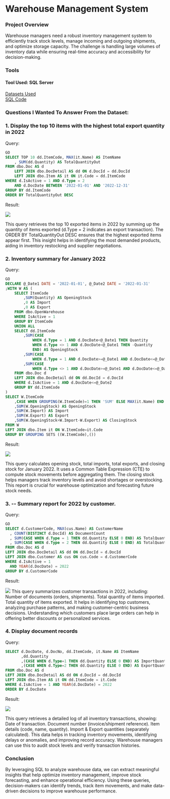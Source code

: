 
# Warehouse Management System   

### Project Overview
Warehouse managers need a robust inventory management system to efficiently track stock levels, manage incoming and outgoing shipments, and optimize storage capacity. The challenge is handling large volumes of inventory data while ensuring real-time accuracy and accessibility for decision-making.

### Tools
#### Tool Used: SQL Server
[Datasets Used](https://github.com/duyyxz/SQL-Project/blob/main/Database.sql)   
[SQL Code](https://github.com/duyyxz/SQL-Project/blob/main/SQLQuery.sql)

### Questions I Wanted To Answer From the Dataset:
### 1. Display the top 10 items with the highest total export quantity in 2022

Query:
```sql
GO
SELECT TOP 10 dd.ItemCode, MAX(it.Name) AS ItemName
    , SUM(dd.Quantity) AS TotalQuantityOut
FROM dbo.Doc AS d
    LEFT JOIN dbo.DocDetail AS dd ON d.DocId = dd.DocId
    LEFT JOIN dbo.Item AS it ON it.Code = dd.ItemCode
WHERE d.IsActive = 1 AND d.Type = 2
    AND d.DocDate BETWEEN '2022-01-01' AND '2022-12-31'
GROUP BY dd.ItemCode
ORDER BY TotalQuantityOut DESC
```

Result:    

![](https://private-user-images.githubusercontent.com/102895063/420646239-88556c83-af62-46f8-9679-453009d17f80.png?jwt=eyJhbGciOiJIUzI1NiIsInR5cCI6IkpXVCJ9.eyJpc3MiOiJnaXRodWIuY29tIiwiYXVkIjoicmF3LmdpdGh1YnVzZXJjb250ZW50LmNvbSIsImtleSI6ImtleTUiLCJleHAiOjE3NDE1MDAyNzIsIm5iZiI6MTc0MTQ5OTk3MiwicGF0aCI6Ii8xMDI4OTUwNjMvNDIwNjQ2MjM5LTg4NTU2YzgzLWFmNjItNDZmOC05Njc5LTQ1MzAwOWQxN2Y4MC5wbmc_WC1BbXotQWxnb3JpdGhtPUFXUzQtSE1BQy1TSEEyNTYmWC1BbXotQ3JlZGVudGlhbD1BS0lBVkNPRFlMU0E1M1BRSzRaQSUyRjIwMjUwMzA5JTJGdXMtZWFzdC0xJTJGczMlMkZhd3M0X3JlcXVlc3QmWC1BbXotRGF0ZT0yMDI1MDMwOVQwNTU5MzJaJlgtQW16LUV4cGlyZXM9MzAwJlgtQW16LVNpZ25hdHVyZT0yMTU0ZDkyYTRkYmU5OTc5Y2YxZjEyMmVhOTRmODVhNzNmOGUxZTk4ZmI1Mzg2ZThhM2QwOTE4OTQ0Yjc4YWMyJlgtQW16LVNpZ25lZEhlYWRlcnM9aG9zdCJ9.5KMB5fVaLzlabsHZOHZ8fi8DW6LWaUqeuRNIpYigE2Y)

This query retrieves the top 10 exported items in 2022 by summing up the quantity of items exported (d.Type = 2 indicates an export transaction).
The ORDER BY TotalQuantityOut DESC ensures that the highest exported items appear first.
This insight helps in identifying the most demanded products, aiding in inventory restocking and supplier negotiations.

### 2. Inventory summary for January 2022
Query:
```sql
GO
DECLARE @_Date1 DATE = '2022-01-01', @_Date2 DATE = '2022-01-31'
;WITH W AS (
    SELECT ItemCode
        ,SUM(Quantity) AS OpeningStock
        ,0 AS Import
        ,0 AS Export
    FROM dbo.OpenWarehouse
    WHERE IsActive = 1
    GROUP BY ItemCode
    UNION ALL
    SELECT dd.ItemCode
        ,SUM(CASE
            WHEN d.Type = 1 AND d.DocDate<@_Date1 THEN Quantity
            WHEN d.Type <> 1 AND d.DocDate<@_Date1 THEN -Quantity
            END) AS OpeningStock
        ,SUM(CASE
            WHEN d.Type = 1 AND d.DocDate>=@_Date1 AND d.DocDate<=@_Date2 THEN Quantity ELSE 0 END) AS Import
        ,SUM(CASE
            WHEN d.Type <> 1 AND d.DocDate>=@_Date1 AND d.DocDate<=@_Date2 THEN Quantity ELSE 0 END) AS Export
    FROM dbo.Doc d
    LEFT JOIN dbo.DocDetail dd ON dd.DocId = d.DocId
    WHERE d.IsActive = 1 AND d.DocDate<=@_Date2
    GROUP BY dd.ItemCode
)
SELECT W.ItemCode
    ,CASE WHEN GROUPING(W.ItemCode)=1 THEN 'SUM' ELSE MAX(it.Name) END AS ItemName
    ,SUM(W.OpeningStock) AS OpeningStock
    ,SUM(W.Import) AS Import
    ,SUM(W.Export) AS Export
    ,SUM(W.OpeningStock+W.Import-W.Export) AS ClosingStock
FROM W
LEFT JOIN dbo.Item it ON W.ItemCode=it.Code
GROUP BY GROUPING SETS ((W.ItemCode),())
```
Result:    

![](https://private-user-images.githubusercontent.com/102895063/420646939-3e6ae545-a65c-40b6-a4c5-ffba34b86dfa.png?jwt=eyJhbGciOiJIUzI1NiIsInR5cCI6IkpXVCJ9.eyJpc3MiOiJnaXRodWIuY29tIiwiYXVkIjoicmF3LmdpdGh1YnVzZXJjb250ZW50LmNvbSIsImtleSI6ImtleTUiLCJleHAiOjE3NDE1MDA3MzUsIm5iZiI6MTc0MTUwMDQzNSwicGF0aCI6Ii8xMDI4OTUwNjMvNDIwNjQ2OTM5LTNlNmFlNTQ1LWE2NWMtNDBiNi1hNGM1LWZmYmEzNGI4NmRmYS5wbmc_WC1BbXotQWxnb3JpdGhtPUFXUzQtSE1BQy1TSEEyNTYmWC1BbXotQ3JlZGVudGlhbD1BS0lBVkNPRFlMU0E1M1BRSzRaQSUyRjIwMjUwMzA5JTJGdXMtZWFzdC0xJTJGczMlMkZhd3M0X3JlcXVlc3QmWC1BbXotRGF0ZT0yMDI1MDMwOVQwNjA3MTVaJlgtQW16LUV4cGlyZXM9MzAwJlgtQW16LVNpZ25hdHVyZT1iZGZmMmI2NDQxY2EzNmM3YzM0MjVmNGI2MThmMDVmMTI4MmUzMjBmYWM4YzgwYmRiZDEyZTM3ZmFiOWE0ZDk3JlgtQW16LVNpZ25lZEhlYWRlcnM9aG9zdCJ9.vcXZieYI33hHn31pNz0gPgID5R0gg6unvWI4umIIJPo)

This query calculates opening stock, total imports, total exports, and closing stock for January 2022.
It uses a Common Table Expression (CTE) to compute stock movements before aggregating them.
The closing stock helps managers track inventory levels and avoid shortages or overstocking.
This report is crucial for warehouse optimization and forecasting future stock needs.
### 3. -- Summary report for 2022 by customer.
Query:
```sql
GO
SELECT d.CustomerCode, MAX(cus.Name) AS CustomerName
  , COUNT(DISTINCT d.DocId) AS DocumentCount
  , SUM(CASE WHEN d.Type = 1 THEN dd.Quantity ELSE 0 END) AS TotalQuantityIn
  , SUM(CASE WHEN d.Type = 2 THEN dd.Quantity ELSE 0 END) AS TotalQuantityOut
FROM dbo.Doc AS d
LEFT JOIN dbo.DocDetail AS dd ON dd.DocId = d.DocId
LEFT JOIN dbo.Customer AS cus ON cus.Code = d.CustomerCode
WHERE d.IsActive = 1
  AND YEAR(d.DocDate) = 2022
GROUP BY d.CustomerCode
```
Result:    

![](https://private-user-images.githubusercontent.com/102895063/420647152-6b2477cf-efee-46c4-be8c-61b8d05ff321.png?jwt=eyJhbGciOiJIUzI1NiIsInR5cCI6IkpXVCJ9.eyJpc3MiOiJnaXRodWIuY29tIiwiYXVkIjoicmF3LmdpdGh1YnVzZXJjb250ZW50LmNvbSIsImtleSI6ImtleTUiLCJleHAiOjE3NDE1MDEwMTEsIm5iZiI6MTc0MTUwMDcxMSwicGF0aCI6Ii8xMDI4OTUwNjMvNDIwNjQ3MTUyLTZiMjQ3N2NmLWVmZWUtNDZjNC1iZThjLTYxYjhkMDVmZjMyMS5wbmc_WC1BbXotQWxnb3JpdGhtPUFXUzQtSE1BQy1TSEEyNTYmWC1BbXotQ3JlZGVudGlhbD1BS0lBVkNPRFlMU0E1M1BRSzRaQSUyRjIwMjUwMzA5JTJGdXMtZWFzdC0xJTJGczMlMkZhd3M0X3JlcXVlc3QmWC1BbXotRGF0ZT0yMDI1MDMwOVQwNjExNTFaJlgtQW16LUV4cGlyZXM9MzAwJlgtQW16LVNpZ25hdHVyZT0zN2JiMzI0MWU5MWNhODBkMGFlOWU2MjViMTA0NTc2MWE5Mjk4MzVlMzgzZGVmNWE1OWJmOWFhZTJmM2U4NWRkJlgtQW16LVNpZ25lZEhlYWRlcnM9aG9zdCJ9.rV3QKfyZA_v2J9kbUtFqxDHApZROuSfIs_PMQvN6_Eo)
This query summarizes customer transactions in 2022, including:
Number of documents (orders, shipments).
Total quantity of items imported.
Total quantity of items exported.
It helps in identifying top customers, analyzing purchase patterns, and making customer-centric business decisions.
Understanding which customers place large orders can help in offering better discounts or personalized services.

### 4. Display document records
Query:
```sql
SELECT d.DocDate, d.DocNo, dd.ItemCode, it.Name AS ItemName
       ,dd.Quantity
       ,(CASE WHEN d.Type=1 THEN dd.Quantity ELSE 0 END) AS ImportQuantity
       ,(CASE WHEN d.Type=2 THEN dd.Quantity ELSE 0 END) AS ExportQuantity
FROM dbo.Doc AS d
LEFT JOIN dbo.DocDetail AS dd ON d.DocId = dd.DocId
LEFT JOIN dbo.Item AS it ON dd.ItemCode = it.Code
WHERE d.IsActive = 1 AND YEAR(d.DocDate) = 2022
ORDER BY d.DocDate
```
Result:    

![](https://private-user-images.githubusercontent.com/102895063/420647626-684c0ff6-2171-42d1-b0f5-eac246160834.png?jwt=eyJhbGciOiJIUzI1NiIsInR5cCI6IkpXVCJ9.eyJpc3MiOiJnaXRodWIuY29tIiwiYXVkIjoicmF3LmdpdGh1YnVzZXJjb250ZW50LmNvbSIsImtleSI6ImtleTUiLCJleHAiOjE3NDE1MDE0ODIsIm5iZiI6MTc0MTUwMTE4MiwicGF0aCI6Ii8xMDI4OTUwNjMvNDIwNjQ3NjI2LTY4NGMwZmY2LTIxNzEtNDJkMS1iMGY1LWVhYzI0NjE2MDgzNC5wbmc_WC1BbXotQWxnb3JpdGhtPUFXUzQtSE1BQy1TSEEyNTYmWC1BbXotQ3JlZGVudGlhbD1BS0lBVkNPRFlMU0E1M1BRSzRaQSUyRjIwMjUwMzA5JTJGdXMtZWFzdC0xJTJGczMlMkZhd3M0X3JlcXVlc3QmWC1BbXotRGF0ZT0yMDI1MDMwOVQwNjE5NDJaJlgtQW16LUV4cGlyZXM9MzAwJlgtQW16LVNpZ25hdHVyZT1iNjU3MDJlMTIwNmEyYWViYjllODE3MDc1ZWJhZGQ3MzVhZTAxNjI1MDM1ODQzZDVlOWMzYTNkZjU1OGQ4OGQ4JlgtQW16LVNpZ25lZEhlYWRlcnM9aG9zdCJ9.cRvfTInhZpx8SVdcXNqMtdcu3huqpM7VBJSC2Tcj4aQ)

This query retrieves a detailed log of all inventory transactions, showing:
Date of transaction.
Document number (invoice/shipment reference).
Item details (code, name, quantity).
Import & Export quantities (separately calculated).
This data helps in tracking inventory movements, identifying delays or anomalies, and improving record accuracy.
Warehouse managers can use this to audit stock levels and verify transaction histories.
### Conclusion
By leveraging SQL to analyze warehouse data, we can extract meaningful insights that help optimize inventory management, improve stock forecasting, and enhance operational efficiency. Using these queries, decision-makers can identify trends, track item movements, and make data-driven decisions to improve warehouse performance.
